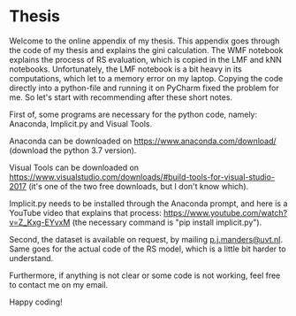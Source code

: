 # Thesis
Welcome to the online appendix of my thesis. This appendix goes through the code of my thesis and explains the gini calculation. The WMF notebook explains the process of RS evaluation, which is copied in the LMF and kNN notebooks. Unfortunately, the LMF notebook is a bit heavy in its computations, which let to a memory error on my laptop. Copying the code directly into a python-file and running it on PyCharm fixed the problem for me. So let's start with recommending after these short notes.

First of, some programs are necessary for the python code, namely: Anaconda, Implicit.py and Visual Tools.

Anaconda can be downloaded on https://www.anaconda.com/download/  (download the python 3.7 version).

Visual Tools can be downloaded on https://www.visualstudio.com/downloads/#build-tools-for-visual-studio-2017 (it's one of the two free downloads, but I don't know which).

Implicit.py needs to be installed through the Anaconda prompt, and here is a YouTube video that explains that process: https://www.youtube.com/watch?v=Z_Kxg-EYvxM (the necessary command is "pip install implicit.py").

Second, the dataset is available on request, by mailing p.j.manders@uvt.nl. Same goes for the actual code of the RS model, which is a little bit harder to understand.

Furthermore, if anything is not clear or some code is not working, feel free to contact me on my email.

Happy coding!
